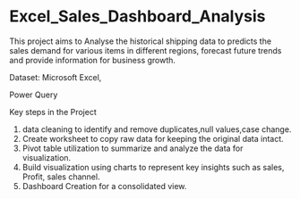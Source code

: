 # Excel_Sales_Dashboard_Analysis
This project aims to Analyse the historical shipping data to predicts the sales demand for various items in different regions, forecast future trends and provide information for business growth.

Dataset:
Microsoft Excel,

Power Query


Key steps in the Project
1. data cleaning to identify and remove duplicates,null values,case change.
2. Create worksheet to copy raw data for keeping the original data intact.
3. Pivot table utilization to summarize and analyze the data for visualization.
4. Build visualization using charts to represent key insights such as sales, Profit, sales channel.
5. Dashboard Creation for a consolidated view.
